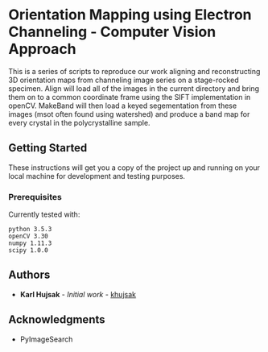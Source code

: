 # Orientation Mapping using Electron Channeling - Computer Vision Approach

This is a series of scripts to reproduce our work aligning and reconstructing 3D orientation maps from channeling image series on a stage-rocked specimen.  Align will load all of the images in the current directory and bring them on to a common coordinate frame using the SIFT implementation in openCV.  MakeBand will then load a keyed segementation from these images (msot often found using watershed) and produce a band map for every crystal in the polycrystalline sample.

## Getting Started

These instructions will get you a copy of the project up and running on your local machine for development and testing purposes.

### Prerequisites

Currently tested with:

```
python 3.5.3
openCV 3.30
numpy 1.11.3
scipy 1.0.0
```

## Authors

* **Karl Hujsak** - *Initial work* - [khujsak](https://github.com/khujsak)


## Acknowledgments

* PyImageSearch
